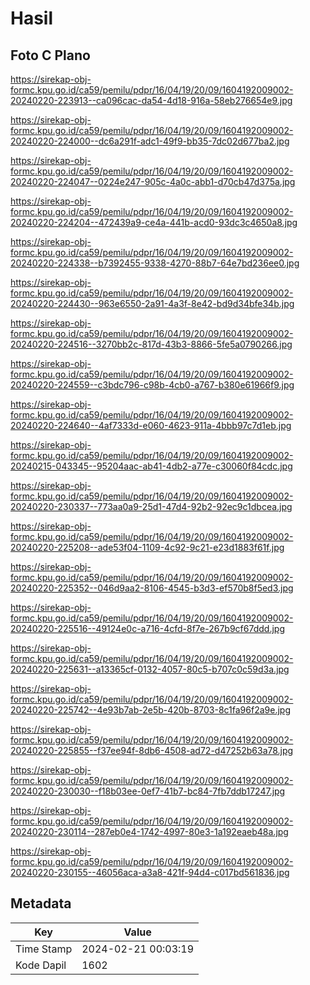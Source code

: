 # Hasil

## Foto C Plano

https://sirekap-obj-formc.kpu.go.id/ca59/pemilu/pdpr/16/04/19/20/09/1604192009002-20240220-223913--ca096cac-da54-4d18-916a-58eb276654e9.jpg

https://sirekap-obj-formc.kpu.go.id/ca59/pemilu/pdpr/16/04/19/20/09/1604192009002-20240220-224000--dc6a291f-adc1-49f9-bb35-7dc02d677ba2.jpg

https://sirekap-obj-formc.kpu.go.id/ca59/pemilu/pdpr/16/04/19/20/09/1604192009002-20240220-224047--0224e247-905c-4a0c-abb1-d70cb47d375a.jpg

https://sirekap-obj-formc.kpu.go.id/ca59/pemilu/pdpr/16/04/19/20/09/1604192009002-20240220-224204--472439a9-ce4a-441b-acd0-93dc3c4650a8.jpg

https://sirekap-obj-formc.kpu.go.id/ca59/pemilu/pdpr/16/04/19/20/09/1604192009002-20240220-224338--b7392455-9338-4270-88b7-64e7bd236ee0.jpg

https://sirekap-obj-formc.kpu.go.id/ca59/pemilu/pdpr/16/04/19/20/09/1604192009002-20240220-224430--963e6550-2a91-4a3f-8e42-bd9d34bfe34b.jpg

https://sirekap-obj-formc.kpu.go.id/ca59/pemilu/pdpr/16/04/19/20/09/1604192009002-20240220-224516--3270bb2c-817d-43b3-8866-5fe5a0790266.jpg

https://sirekap-obj-formc.kpu.go.id/ca59/pemilu/pdpr/16/04/19/20/09/1604192009002-20240220-224559--c3bdc796-c98b-4cb0-a767-b380e61966f9.jpg

https://sirekap-obj-formc.kpu.go.id/ca59/pemilu/pdpr/16/04/19/20/09/1604192009002-20240220-224640--4af7333d-e060-4623-911a-4bbb97c7d1eb.jpg

https://sirekap-obj-formc.kpu.go.id/ca59/pemilu/pdpr/16/04/19/20/09/1604192009002-20240215-043345--95204aac-ab41-4db2-a77e-c30060f84cdc.jpg

https://sirekap-obj-formc.kpu.go.id/ca59/pemilu/pdpr/16/04/19/20/09/1604192009002-20240220-230337--773aa0a9-25d1-47d4-92b2-92ec9c1dbcea.jpg

https://sirekap-obj-formc.kpu.go.id/ca59/pemilu/pdpr/16/04/19/20/09/1604192009002-20240220-225208--ade53f04-1109-4c92-9c21-e23d1883f61f.jpg

https://sirekap-obj-formc.kpu.go.id/ca59/pemilu/pdpr/16/04/19/20/09/1604192009002-20240220-225352--046d9aa2-8106-4545-b3d3-ef570b8f5ed3.jpg

https://sirekap-obj-formc.kpu.go.id/ca59/pemilu/pdpr/16/04/19/20/09/1604192009002-20240220-225516--49124e0c-a716-4cfd-8f7e-267b9cf67ddd.jpg

https://sirekap-obj-formc.kpu.go.id/ca59/pemilu/pdpr/16/04/19/20/09/1604192009002-20240220-225631--a13365cf-0132-4057-80c5-b707c0c59d3a.jpg

https://sirekap-obj-formc.kpu.go.id/ca59/pemilu/pdpr/16/04/19/20/09/1604192009002-20240220-225742--4e93b7ab-2e5b-420b-8703-8c1fa96f2a9e.jpg

https://sirekap-obj-formc.kpu.go.id/ca59/pemilu/pdpr/16/04/19/20/09/1604192009002-20240220-225855--f37ee94f-8db6-4508-ad72-d47252b63a78.jpg

https://sirekap-obj-formc.kpu.go.id/ca59/pemilu/pdpr/16/04/19/20/09/1604192009002-20240220-230030--f18b03ee-0ef7-41b7-bc84-7fb7ddb17247.jpg

https://sirekap-obj-formc.kpu.go.id/ca59/pemilu/pdpr/16/04/19/20/09/1604192009002-20240220-230114--287eb0e4-1742-4997-80e3-1a192eaeb48a.jpg

https://sirekap-obj-formc.kpu.go.id/ca59/pemilu/pdpr/16/04/19/20/09/1604192009002-20240220-230155--46056aca-a3a8-421f-94d4-c017bd561836.jpg


## Metadata

| Key        | Value               |
| ---------- | ------------------- |
| Time Stamp | 2024-02-21 00:03:19 |
| Kode Dapil | 1602                |



